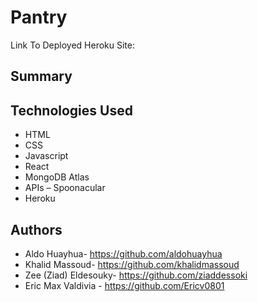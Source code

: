 # Pantry


Link To Deployed Heroku Site: 

## Summary


## Technologies Used

- HTML
- CSS
- Javascript
- React
- MongoDB Atlas
- APIs –  Spoonacular
- Heroku
 
 
 


## Authors
- Aldo Huayhua- https://github.com/aldohuayhua
- Khalid Massoud- https://github.com/khalidmassoud
- Zee (Ziad) Eldesouky- https://github.com/ziaddessoki
- Eric Max Valdivia - https://github.com/Ericv0801


